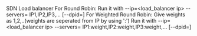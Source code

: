 SDN Load balancer
For Round Robin:
Run it with --ip=<load_balancer ip> --servers= IP1,IP2,IP3,... [--dpid=<dpid>]
For Weighted Round Robin: Give weights as 1,2,..(weights are seperated from IP by using ':')
Run it with --ip=<load_balancer ip> --servers= IP1:weight,IP2:weight,IP3:weight,... [--dpid=<dpid>]
